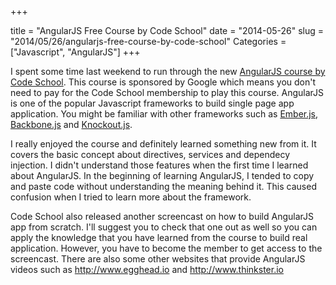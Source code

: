 +++

title = "AngularJS Free Course by Code School"
date = "2014-05-26"
slug = "2014/05/26/angularjs-free-course-by-code-school"
Categories = ["Javascript", "AngularJS"]
+++

I spent some time last weekend to run through the new [AngularJS course by Code School](https://www.codeschool.com/courses/shaping-up-with-angular-js). This course is sponsored by Google which means you don't need to pay for the Code School membership to play this course. AngularJS is one of the popular Javascript frameworks to build single page app application. You might be familiar with other frameworks such as [Ember.js](http://emberjs.com/), [Backbone.js](http://backbonejs.org/) and [Knockout.js](http://knockoutjs.com/).

I really enjoyed the course and definitely learned something new from it. It covers the basic concept about directives, services and dependecy injection. I didn't understand those features when the first time I learned about AngularJS. In the beginning of learning AngularJS, I tended to copy and paste code without understanding the meaning behind it. This caused confusion when I tried to learn more about the framework. 

Code School also released another screencast on how to build AngularJS app from scratch. I'll suggest you to check that one out as well so you can apply the knowledge that you have learned from the course to build real application. However, you have to become the member to get access to the screencast.  There are also some other websites that provide AngularJS videos such as http://www.egghead.io and http://www.thinkster.io
